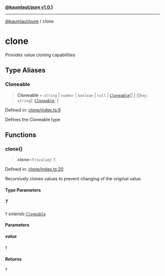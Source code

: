 [**@kaumlaut/pure v1.0.1**](README.md)

---

[@kaumlaut/pure](README.md) / clone

# clone

Provides value cloning capabilities

## Type Aliases

### Cloneable

> **Cloneable** = `string` \| `number` \| `boolean` \| `null` \| [`Cloneable`](#cloneable)[] \| \{\[`key`: `string`\]: [`Cloneable`](#cloneable); \}

Defined in: [clone/index.ts:9](https://github.com/maxkaemmerer/pure/blob/8cc9e48733272853b34466e69bd17655a52358bb/src/clone/index.ts#L9)

Defines the Cloneable type

## Functions

### clone()

> **clone**\<`T`\>(`value`): `T`

Defined in: [clone/index.ts:20](https://github.com/maxkaemmerer/pure/blob/8cc9e48733272853b34466e69bd17655a52358bb/src/clone/index.ts#L20)

Recursively clones values to prevent changing of the original value.

#### Type Parameters

##### T

`T` _extends_ [`Cloneable`](#cloneable)

#### Parameters

##### value

`T`

#### Returns

`T`
